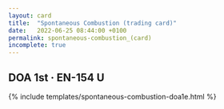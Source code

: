 ```yaml
---
layout: card
title:  "Spontaneous Combustion (trading card)"
date:   2022-06-25 08:44:00 +0100
permalink: spontaneous-combustion_(card)
incomplete: true
---
```


## DOA 1st &middot; EN-154 U

{% include templates/spontaneous-combustion-doa1e.html %}
